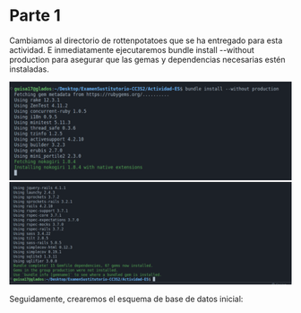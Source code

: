 # Parte 1

Cambiamos al directorio de rottenpotatoes que se ha entregado para esta actividad. E inmediatamente ejecutaremos bundle install --without production para asegurar que las gemas y dependencias necesarias estén instaladas.

![Alt text](image.png)
![Alt text](image-2.png)

Seguidamente, crearemos el esquema de base de datos inicial:




